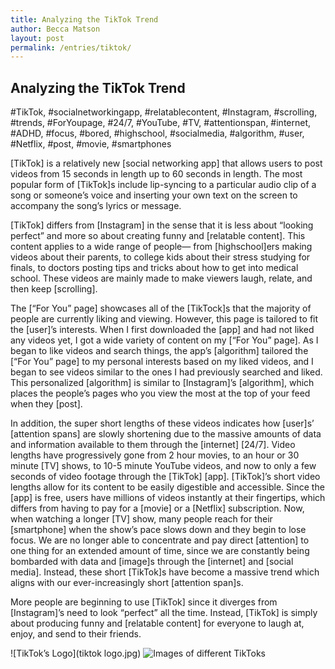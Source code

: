 ```yaml
---
title: Analyzing the TikTok Trend
author: Becca Matson
layout: post
permalink: /entries/tiktok/
---
```


## Analyzing the TikTok Trend

#TikTok, #socialnetworkingapp, #relatablecontent, #Instagram, #scrolling, #trends, #ForYoupage, #24/7, #YouTube, #TV, #attentionspan, #internet, #ADHD, #focus, #bored, #highschool, #socialmedia, #algorithm, #user, #Netflix, #post, #movie, #smartphones

[TikTok] is a relatively new [social networking app] that allows users to post videos from 15 seconds in length up to 60 seconds in length. The most popular form of [TikTok]s include lip-syncing to a particular audio clip of a song or someone’s voice and inserting your own text on the screen to accompany the song’s lyrics or message. 

[TikTok] differs from [Instagram] in the sense that it is less about “looking perfect” and more so about creating funny and [relatable content]. This content applies to a wide range of people— from [highschool]ers making videos about their parents, to college kids about their stress studying for finals, to doctors posting tips and tricks about how to get into medical school. These videos are mainly made to make viewers laugh, relate, and then keep [scrolling]. 

The [“For You” page] showcases all of the [TikTock]s that the majority of people are currently liking and viewing. However, this page is tailored to fit the [user]’s interests. When I first downloaded the [app] and had not liked any videos yet, I got a wide variety of content on my [“For You” page]. As I began to like videos and search things, the app’s [algorithm] tailored the [“For You” page] to my personal interests based on my liked videos, and I began to see videos similar to the ones I had previously searched and liked. This personalized [algorithm] is similar to [Instagram]’s [algorithm], which places the people’s pages who you view the most at the top of your feed when they [post].

In addition, the super short lengths of these videos indicates how [user]s’ [attention spans] are slowly shortening due to the massive amounts of data and information available to them through the [internet] [24/7]. Video lengths have progressively gone from 2 hour movies, to an hour or 30 minute [TV] shows, to 10-5 minute YouTube videos, and now to only a few seconds of video footage through the [TikTok] [app]. [TikTok]’s short video lengths allow for its content to be easily digestible and accessible. Since the [app] is free, users have millions of videos instantly at their fingertips, which differs from having to pay for a [movie] or a [Netflix] subscription. Now, when watching a longer [TV] show, many people reach for their [smartphone] when the show’s pace slows down and they begin to lose focus. We are no longer able to concentrate and pay direct [attention] to one thing for an extended amount of time, since we are constantly being bombarded with data and [image]s through the [internet] and [social media]. Instead, these short [TikTok]s have become a massive trend which aligns with our ever-increasingly short [attention span]s. 

More people are beginning to use [TikTok] since it diverges from [Instagram]’s need to look “perfect” all the time. Instead, [TikTok] is simply about producing funny and [relatable content] for everyone to laugh at, enjoy, and send to their friends. 

![TikTok’s Logo](tiktok logo.jpg)
![Images of different TikToks](tiktok.jpg)
